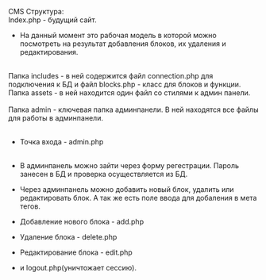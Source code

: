 CMS
Структура:<br>
Index.php - будущий сайт. <br> 
- На данный момент это рабочая модель в которой можно посмотреть на результат добавления блоков, их удаления и редактирования. <br><br>

Папка includes - в ней содержится файл connection.php для подключения к БД и файл blocks.php - класс для блоков и функции.<br>
Папка assets - в ней находится один файл со стилями к админ панели. <br><br>
Папка  admin - ключевая папка админпанели. В ней находятся все файлы для работы в админпанели.<br><br>

- Точка входа - admin.php <br> <br>
- В админпанель можно зайти через форму регестрации. Пароль занесен в БД и проверка осуществляется из БД. <br>
- Через админпанель можно добавить новый блок, удалить или редактировать блок. А так же есть поле ввода для добаления в <head> мета тегов. 

- Добавление нового блока - add.php <br> 
- Удаление блока - delete.php <br>
- Редактирование блока - edit.php <br>
- и logout.php(уничтожает сессию).<br>
